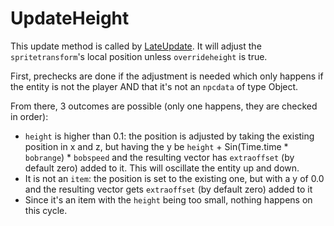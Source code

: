 # UpdateHeight
This update method is called by [LateUpdate](Unity%20events/LateUpdate.md). It will adjust the `spritetransform`'s local position unless `overrideheight` is true.

First, prechecks are done if the adjustment is needed which only happens if the entity is not the player AND that it's not an `npcdata` of type Object.

From there, 3 outcomes are possible (only one happens, they are checked in order):

* `height` is higher than 0.1: the position is adjusted by taking the existing position in x and z, but having the y be `height` + Sin(Time.time * `bobrange`) * `bobspeed` and the resulting vector has `extraoffset` (by default zero) added to it. This will oscillate the entity up and down.
* It is not an `item`: the position is set to the existing one, but with a y of 0.0 and the resulting vector gets `extraoffset` (by default zero) added to it
* Since it's an item with the `height` being too small, nothing happens on this cycle.
